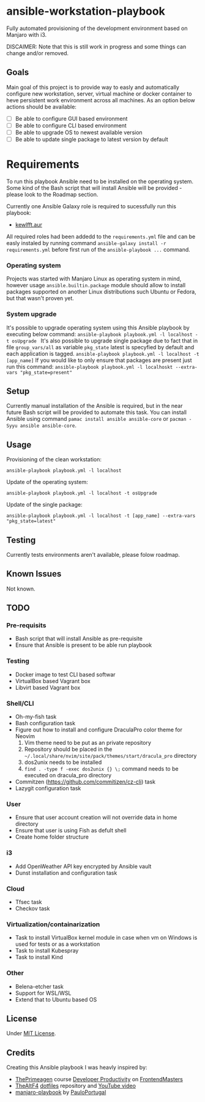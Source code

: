 # ansible-workstation-playbook

Fully automated provisioning of the development environment based on Manjaro with i3.

DISCAIMER:
Note that this is still work in progress and some things can change and/or removed.

## Goals

Main goal of this project is to provide way to easly and automatically configure new workstation, server, virtual machine or docker container to heve persistent work environment across all machines.
As an option below actions should be available:

- [ ] Be able to configure GUI based environment
- [ ] Be able to configure CLI based environment
- [ ] Be able to upgrade OS to newest available version
- [ ] Be able to update single package to latest version by default

# Requirements

To run this playbook Ansible need to be installed on the operating system. Some kind of the Bash script that will install Ansible will be provided - please look to the Roadmap section.

Currently one Ansible Galaxy role is required to sucessfully run this playbook:
- [kewlfft.aur](https://github.com/kewlfft/ansible-aur)

All required roles had been addedd to the ``requirements.yml`` file and can be easly instaled by running command ``ansible-galaxy install -r requirements.yml`` before first run of the ``ansible-playbook ...`` command.

### Operating system

Projects was started with Manjaro Linux as operating system in mind, however usage ``ansible.builtin.package`` module should allow to install packages supported on another Linux distributions such Ubuntu or Fedora, but that wasn't proven yet.

### System upgrade

It's possible to upgrade operating system using this Ansible playbook by executing below command:
``ansible-playbook playbook.yml -l localhost -t osUpgrade ``
It's also possible to upgrade single package due to fact that in file ``group_vars/all`` as variable ``pkg_state`` latest is specyfied by default and each application is tagged.
``ansible-playbook playbook.yml -l localhost -t [app_name]``
If you would like to only ensure that packages are present just run this command:
``ansible-playbook playbook.yml -l localhoskt --extra-vars "pkg_state=present"``

## Setup

Currently manual installation of the Ansible is required, but in the near future Bash script will be provided to automate this task.
You can install Ansible using command ``pamac install ansible ansible-core`` or ``pacman -Syyu ansible ansible-core``.

## Usage

Provisioning of the clean workstation:

``ansible-playbook playbook.yml -l localhost``

Update of the operating system:

``ansible-playbook playbook.yml -l localhost -t osUpgrade``

Update of the single package:

``ansible-playbook playbook.yml -l localhost -t [app_name] --extra-vars "pkg_state=latest"``

## Testing

Currently tests environments aren't available, please folow roadmap.

## Known Issues

Not known.

## TODO
### Pre-requisits
- Bash script that will install Ansible as pre-requisite
- Ensure that Ansible is present to be able run playbook

### Testing
- Docker image to test CLI based softwar
- VirtualBox based Vagrant box
- Libvirt based Vagrant box

### Shell/CLI
- Oh-my-fish task
- Bash configuration task
- Figure out how to install and configure DraculaPro color theme for Neovim
    1. Vim theme need to be put as an private repository
    2. Repository should be placed in the ``~/.local/share/nvim/site/pack/themes/start/dracula_pro`` directory
    3. dos2unix needs to be installed
    4. ``find . -type f -exec dos2unix {} \;`` command needs to be executed on dracula_pro directory
- Commitzen (https://github.com/commitizen/cz-cli) task
- Lazygit configuration task

### User
- Ensure that user account creation will not override data in home directory
- Ensure that user is using Fish as defult shell
- Create home folder structure

### i3
- Add OpenWeather API key encrypted by Ansible vault
- Dunst installation and configuration task

### Cloud
- Tfsec task
- Checkov task

### Virtualization/containarization
- Task to install VirtualBox kernel module in case when vm on Windows is used for tests or as a workstation
- Task to install Kubespray
- Task to install Kind

### Other
- Belena-etcher task
- Support for WSL/WSL
- Extend that to Ubuntu based OS

## License

Under [MIT License](/LICENSE.md).

## Credits

Creating this Ansible playbook I was heavly inspired by:

- [ThePrimeagen](https://github.com/ThePrimeagen) course [Developer Productivity](https://frontendmasters.com/courses/developer-productivity/) on [FrontendMasters](https://frontendmasters.com)
- [TheAltF4](https://github.com/ALT-F4-LLC) [dotfiles](https://github.com/ALT-F4-LLC/dotfiles) repository and [YouTube video](https://www.youtube.com/watch?v=V_Cj_p6se3k)
- [manjaro-playbook](https://github.com/PauloPortugal/manjaro-playbook/tree/main) by [PauloPortugal](https://github.com/PauloPortugal)
